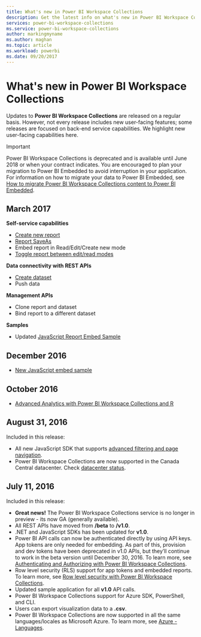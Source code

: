 ```yaml
---
title: What's new in Power BI Workspace Collections
description: Get the latest info on what's new in Power BI Workspace Collections
services: power-bi-workspace-collections
ms.service: power-bi-workspace-collections
author: markingmyname
ms.author: maghan
ms.topic: article
ms.workload: powerbi
ms.date: 09/20/2017
---
```


# What's new in Power BI Workspace Collections

Updates to **Power BI Workspace Collections** are released on a regular basis. However, not every release includes new user-facing features; some releases are focused on back-end service capabilities. We highlight new user-facing capabilities here.

> [!IMPORTANT]
> Power BI Workspace Collections is deprecated and is available until June 2018 or when your contract indicates. You are encouraged to plan your migration to Power BI Embedded to avoid interruption in your application. For information on how to migrate your data to Power BI Embedded, see [How to migrate Power BI Workspace Collections content to Power BI Embedded](https://powerbi.microsoft.com/documentation/powerbi-developer-migrate-from-powerbi-embedded/).

## March 2017

**Self-service capabilities**

* [Create new report](create-report-from-dataset.md)
* [Report SaveAs](save-reports.md)
* Embed report in Read/Edit/Create new mode 
* [Toggle report between edit/read modes](toggle-mode.md)

**Data connectivity with REST APIs**

* [Create dataset](/previous-versions/azure/reference/mt778875(v=azure.100))
* Push data 

**Management APIs**

* Clone report and dataset
* Bind report to a different dataset

**Samples**

* Updated [JavaScript Report Embed Sample](https://microsoft.github.io/PowerBI-JavaScript/demo)

## December 2016

* [New JavaScript embed sample](https://microsoft.github.io/PowerBI-JavaScript/demo/)

## October 2016

* [Advanced Analytics with Power BI Workspace Collections and R](https://powerbi.microsoft.com/blog/r-in-pbie/)

## August 31, 2016
Included in this release:

* All new JavaScript SDK that supports [advanced filtering and page navigation](interact-with-reports.md).
* Power BI Workspace Collections are now supported in the Canada Central datacenter. Check [datacenter status](https://azure.microsoft.com/status/).

## July 11, 2016
Included in this release:

* **Great news!** The Power BI Workspace Collections service is no longer in preview - its now GA (generally available).  
* All REST APIs have moved from **/beta** to **/v1.0**.
* .NET and JavaScript SDKs has been updated for **v1.0**.
* Power BI API calls can now be authenticated directly by using API keys. App tokens are only needed for embedding. As part of this, provision and dev tokens have been deprecated in v1.0 APIs, but they’ll continue to work in the beta version until December 30, 2016. To learn more, see [Authenticating and Authorizing with Power BI Workspace Collections](app-token-flow.md).
* Row level security (RLS) support for app tokens and embedded reports. To learn more, see [Row level security with Power BI Workspace Collections](row-level-security.md).
* Updated sample application for all **v1.0** API calls.
* Power BI Workspace Collections support for Azure SDK, PowerShell, and CLI.
* Users can export visualization data to a **.csv**.
* Power BI Workspace Collections are now supported in all the same languages/locales as Microsoft Azure. To learn more, see  [Azure - Languages](https://social.technet.microsoft.com/wiki/contents/articles/4234.windows-azure-extent-of-localization.aspx).

